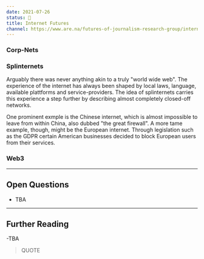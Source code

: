 ```yaml
---
date: 2021-07-26
status: 🌱
title: Internet Futures
channel: https://www.are.na/futures-of-journalism-research-group/internet-futures-foj
---
```


### Corp-Nets

### Splinternets
Arguably there was never anything akin to a truly "world wide web". The experience of the internet has always been shaped by local laws, language, available plattforms and service-providers. The idea of splinternets carries this experience a step further by describing almost completely closed-off networks.

One prominent exmple is the Chinese internet, which is almost impossible to leave from within China, also dubbed "the great firewall". A more tame example, though, might be the European internet. Through legislation such as the GDPR certain American businesses decided to block European users from their services.

### Web3

----

## Open Questions

- TBA

----

## Further Reading
-TBA
> QUOTE